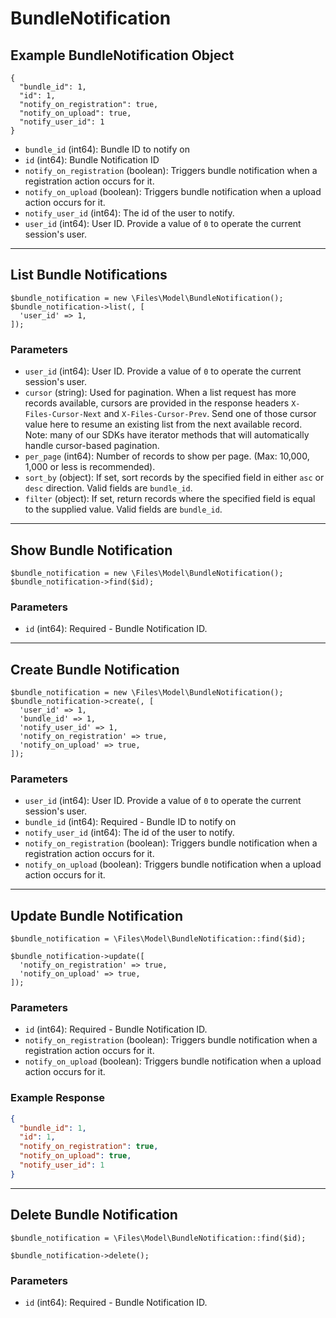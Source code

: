 # BundleNotification

## Example BundleNotification Object

```
{
  "bundle_id": 1,
  "id": 1,
  "notify_on_registration": true,
  "notify_on_upload": true,
  "notify_user_id": 1
}
```

* `bundle_id` (int64): Bundle ID to notify on
* `id` (int64): Bundle Notification ID
* `notify_on_registration` (boolean): Triggers bundle notification when a registration action occurs for it.
* `notify_on_upload` (boolean): Triggers bundle notification when a upload action occurs for it.
* `notify_user_id` (int64): The id of the user to notify.
* `user_id` (int64): User ID.  Provide a value of `0` to operate the current session's user.

---

## List Bundle Notifications

```
$bundle_notification = new \Files\Model\BundleNotification();
$bundle_notification->list(, [
  'user_id' => 1,
]);
```


### Parameters

* `user_id` (int64): User ID.  Provide a value of `0` to operate the current session's user.
* `cursor` (string): Used for pagination.  When a list request has more records available, cursors are provided in the response headers `X-Files-Cursor-Next` and `X-Files-Cursor-Prev`.  Send one of those cursor value here to resume an existing list from the next available record.  Note: many of our SDKs have iterator methods that will automatically handle cursor-based pagination.
* `per_page` (int64): Number of records to show per page.  (Max: 10,000, 1,000 or less is recommended).
* `sort_by` (object): If set, sort records by the specified field in either `asc` or `desc` direction. Valid fields are `bundle_id`.
* `filter` (object): If set, return records where the specified field is equal to the supplied value. Valid fields are `bundle_id`.

---

## Show Bundle Notification

```
$bundle_notification = new \Files\Model\BundleNotification();
$bundle_notification->find($id);
```


### Parameters

* `id` (int64): Required - Bundle Notification ID.

---

## Create Bundle Notification

```
$bundle_notification = new \Files\Model\BundleNotification();
$bundle_notification->create(, [
  'user_id' => 1,
  'bundle_id' => 1,
  'notify_user_id' => 1,
  'notify_on_registration' => true,
  'notify_on_upload' => true,
]);
```


### Parameters

* `user_id` (int64): User ID.  Provide a value of `0` to operate the current session's user.
* `bundle_id` (int64): Required - Bundle ID to notify on
* `notify_user_id` (int64): The id of the user to notify.
* `notify_on_registration` (boolean): Triggers bundle notification when a registration action occurs for it.
* `notify_on_upload` (boolean): Triggers bundle notification when a upload action occurs for it.

---

## Update Bundle Notification

```
$bundle_notification = \Files\Model\BundleNotification::find($id);

$bundle_notification->update([
  'notify_on_registration' => true,
  'notify_on_upload' => true,
]);
```

### Parameters

* `id` (int64): Required - Bundle Notification ID.
* `notify_on_registration` (boolean): Triggers bundle notification when a registration action occurs for it.
* `notify_on_upload` (boolean): Triggers bundle notification when a upload action occurs for it.

### Example Response

```json
{
  "bundle_id": 1,
  "id": 1,
  "notify_on_registration": true,
  "notify_on_upload": true,
  "notify_user_id": 1
}
```

---

## Delete Bundle Notification

```
$bundle_notification = \Files\Model\BundleNotification::find($id);

$bundle_notification->delete();
```

### Parameters

* `id` (int64): Required - Bundle Notification ID.

